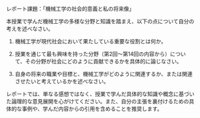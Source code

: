 レポート課題：「機械工学の社会的意義と私の将来像」

本授業で学んだ機械工学の多様な分野と知識を踏まえ、以下の点について自分の考えを述べなさい。

1. 機械工学が現代社会において果たしている重要な役割とは何か。

2. 授業を通じて最も興味を持った分野（第2回～第14回の内容から）について、その分野が社会にどのように貢献できるかを具体的に論じなさい。

3. 自身の将来の職業や目標と、機械工学がどのように関連するか、または関連させたいと考えているかを述べなさい。

レポートでは、単なる感想ではなく、授業で学んだ具体的な知識や概念に基づいた論理的な意見展開を心がけてください。また、自分の主張を裏付けるための具体的な事例や、学んだ内容からの引用を含めることを推奨します。